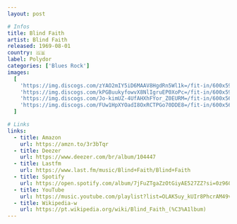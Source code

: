 ```yaml
---
layout: post

# Infos
title: Blind Faith
artist: Blind Faith
released: 1969-08-01
country: 🇬🇧
label: Polydor
categories: ['Blues Rock']
images:
  [
    'https://img.discogs.com/zYAO2mIY5iD6MAAV8HgdRn5Wl1k=/fit-in/600x595/filters:strip_icc():format(jpeg):mode_rgb():quality(90)/discogs-images/R-391938-1394741346-1051.jpeg.jpg',
    'https://img.discogs.com/kPGBuukyfowvX8NlIgruEP0XoPc=/fit-in/600x595/filters:strip_icc():format(jpeg):mode_rgb():quality(90)/discogs-images/R-391938-1278624742.jpeg.jpg',
    'https://img.discogs.com/Jo-kimUZ-4UfAHXhFYor_Z0EURM=/fit-in/600x566/filters:strip_icc():format(jpeg):mode_rgb():quality(90)/discogs-images/R-391938-1394741732-5751.jpeg.jpg',
    'https://img.discogs.com/FUw1HpXYOadI8OxRCTPGo70DDE8=/fit-in/600x567/filters:strip_icc():format(jpeg):mode_rgb():quality(90)/discogs-images/R-391938-1394743497-1820.jpeg.jpg',
  ]

# Links
links:
  - title: Amazon
    url: https://amzn.to/3r3bTqr
  - title: Deezer
    url: https://www.deezer.com/br/album/104447
  - title: Lastfm
    url: https://www.last.fm/music/Blind+Faith/Blind+Faith
  - title: Spotify
    url: https://open.spotify.com/album/7jFuZTgaZzOtGiyAE527ZZ?si=0z960FI_QHOLsx0JfWpONQ
  - title: YouTube
    url: https://music.youtube.com/playlist?list=OLAK5uy_kUIr8PhcrAM49vO_vtT1omGF1K7NCmfoE
  - title: Wikipedia-w
    url: https://pt.wikipedia.org/wiki/Blind_Faith_(%C3%A1lbum)
---
```

